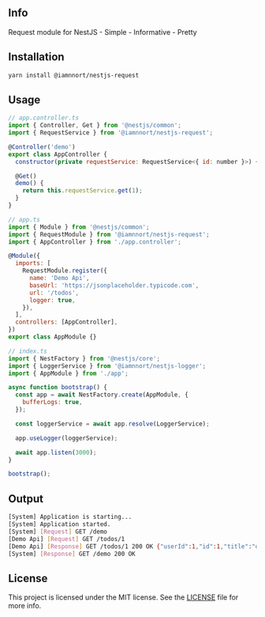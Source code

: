 ## Info

Request module for NestJS - Simple - Informative - Pretty

## Installation

```bash
yarn install @iamnnort/nestjs-request
```

## Usage

```javascript
// app.controller.ts
import { Controller, Get } from '@nestjs/common';
import { RequestService } from '@iamnnort/nestjs-request';

@Controller('demo')
export class AppController {
  constructor(private requestService: RequestService<{ id: number }>) {}

  @Get()
  demo() {
    return this.requestService.get(1);
  }
}

// app.ts
import { Module } from '@nestjs/common';
import { RequestModule } from '@iamnnort/nestjs-request';
import { AppController } from './app.controller';

@Module({
  imports: [
    RequestModule.register({
      name: 'Demo Api',
      baseUrl: 'https://jsonplaceholder.typicode.com',
      url: '/todos',
      logger: true,
    }),
  ],
  controllers: [AppController],
})
export class AppModule {}

// index.ts
import { NestFactory } from '@nestjs/core';
import { LoggerService } from '@iamnnort/nestjs-logger';
import { AppModule } from './app';

async function bootstrap() {
  const app = await NestFactory.create(AppModule, {
    bufferLogs: true,
  });

  const loggerService = await app.resolve(LoggerService);

  app.useLogger(loggerService);

  await app.listen(3000);
}

bootstrap();
```

## Output

```bash
[System] Application is starting...
[System] Application started.
[System] [Request] GET /demo
[Demo Api] [Request] GET /todos/1
[Demo Api] [Response] GET /todos/1 200 OK {"userId":1,"id":1,"title":"delectus aut autem","completed":false}
[System] [Response] GET /demo 200 OK
```

## License

This project is licensed under the MIT license. See the [LICENSE](LICENSE) file for more info.
